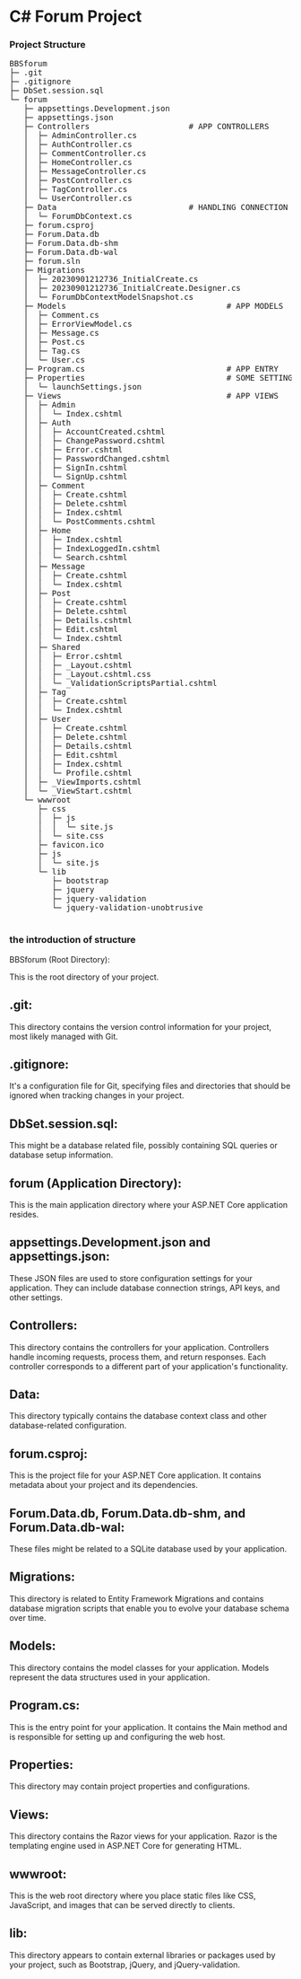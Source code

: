 # C# Forum Project

### Project Structure
<pre>
BBSforum
├─ .git
├─ .gitignore
├─ DbSet.session.sql
└─ forum
   ├─ appsettings.Development.json
   ├─ appsettings.json
   ├─ Controllers                     # APP CONTROLLERS
   │  ├─ AdminController.cs
   │  ├─ AuthController.cs
   │  ├─ CommentController.cs
   │  ├─ HomeController.cs
   │  ├─ MessageController.cs
   │  ├─ PostController.cs
   │  ├─ TagController.cs
   │  └─ UserController.cs
   ├─ Data                            # HANDLING CONNECTION WITH DATABASE
   │  └─ ForumDbContext.cs
   ├─ forum.csproj
   ├─ Forum.Data.db
   ├─ Forum.Data.db-shm
   ├─ Forum.Data.db-wal
   ├─ forum.sln
   ├─ Migrations
   │  ├─ 20230901212736_InitialCreate.cs
   │  ├─ 20230901212736_InitialCreate.Designer.cs
   │  └─ ForumDbContextModelSnapshot.cs
   ├─ Models                                  # APP MODELS 
   │  ├─ Comment.cs
   │  ├─ ErrorViewModel.cs
   │  ├─ Message.cs
   │  ├─ Post.cs
   │  ├─ Tag.cs
   │  └─ User.cs
   ├─ Program.cs                              # APP ENTRY 
   ├─ Properties                              # SOME SETTINGS  
   │  └─ launchSettings.json
   ├─ Views                                   # APP VIEWS
   │  ├─ Admin
   │  │  └─ Index.cshtml
   │  ├─ Auth
   │  │  ├─ AccountCreated.cshtml
   │  │  ├─ ChangePassword.cshtml
   │  │  ├─ Error.cshtml
   │  │  ├─ PasswordChanged.cshtml
   │  │  ├─ SignIn.cshtml
   │  │  └─ SignUp.cshtml
   │  ├─ Comment
   │  │  ├─ Create.cshtml
   │  │  ├─ Delete.cshtml
   │  │  ├─ Index.cshtml
   │  │  └─ PostComments.cshtml
   │  ├─ Home
   │  │  ├─ Index.cshtml
   │  │  ├─ IndexLoggedIn.cshtml
   │  │  └─ Search.cshtml
   │  ├─ Message
   │  │  ├─ Create.cshtml
   │  │  └─ Index.cshtml
   │  ├─ Post
   │  │  ├─ Create.cshtml
   │  │  ├─ Delete.cshtml
   │  │  ├─ Details.cshtml
   │  │  ├─ Edit.cshtml
   │  │  └─ Index.cshtml
   │  ├─ Shared
   │  │  ├─ Error.cshtml
   │  │  ├─ _Layout.cshtml
   │  │  ├─ _Layout.cshtml.css
   │  │  └─ _ValidationScriptsPartial.cshtml
   │  ├─ Tag
   │  │  ├─ Create.cshtml
   │  │  └─ Index.cshtml
   │  ├─ User
   │  │  ├─ Create.cshtml
   │  │  ├─ Delete.cshtml
   │  │  ├─ Details.cshtml
   │  │  ├─ Edit.cshtml
   │  │  ├─ Index.cshtml
   │  │  └─ Profile.cshtml
   │  ├─ _ViewImports.cshtml
   │  └─ _ViewStart.cshtml
   └─ wwwroot
      ├─ css
      │  ├─ js
      │  │  └─ site.js
      │  └─ site.css
      ├─ favicon.ico
      ├─ js
      │  └─ site.js
      └─ lib
         ├─ bootstrap
         ├─ jquery
         ├─ jquery-validation
         └─ jquery-validation-unobtrusive
  </pre>
  
  
### the introduction of structure
BBSforum (Root Directory):

This is the root directory of your project.
## .git:
This directory contains the version control information for your project, most likely managed with Git.

## .gitignore:
It's a configuration file for Git, specifying files and directories that should be ignored when tracking changes in your project.

## DbSet.session.sql:
This might be a database related file, possibly containing SQL queries or database setup information.

## forum (Application Directory):
This is the main application directory where your ASP.NET Core application resides.
## appsettings.Development.json and appsettings.json:
These JSON files are used to store configuration settings for your application. They can include database connection strings, API keys, and other settings.

## Controllers:
This directory contains the controllers for your application. Controllers handle incoming requests, process them, and return responses. Each controller corresponds to a different part of your application's functionality.

## Data:
This directory typically contains the database context class and other database-related configuration.

## forum.csproj:
This is the project file for your ASP.NET Core application. It contains metadata about your project and its dependencies.

## Forum.Data.db, Forum.Data.db-shm, and Forum.Data.db-wal:
These files might be related to a SQLite database used by your application.

## Migrations:
This directory is related to Entity Framework Migrations and contains database migration scripts that enable you to evolve your database schema over time.

## Models:
This directory contains the model classes for your application. Models represent the data structures used in your application.

## Program.cs:
This is the entry point for your application. It contains the Main method and is responsible for setting up and configuring the web host.

## Properties:
This directory may contain project properties and configurations.

## Views:
This directory contains the Razor views for your application. Razor is the templating engine used in ASP.NET Core for generating HTML.

## wwwroot:
This is the web root directory where you place static files like CSS, JavaScript, and images that can be served directly to clients.

## lib:
This directory appears to contain external libraries or packages used by your project, such as Bootstrap, jQuery, and jQuery-validation.


